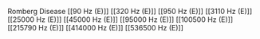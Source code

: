 Romberg Disease
[[90 Hz (E)]]
[[320 Hz (E)]]
[[950 Hz (E)]]
[[3110 Hz (E)]]
[[25000 Hz (E)]]
[[45000 Hz (E)]]
[[95000 Hz (E)]]
[[100500 Hz (E)]]
[[215790 Hz (E)]]
[[414000 Hz (E)]]
[[536500 Hz (E)]]